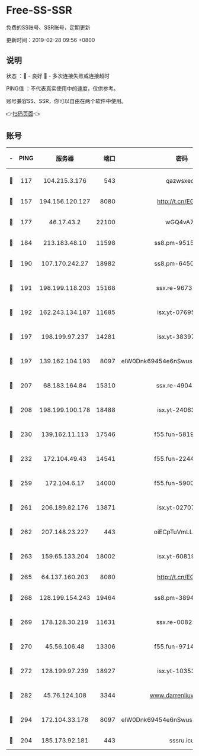 # Free-SS-SSR

免费的SS账号、SSR账号，定期更新

更新时间：2019-02-28 09:56 +0800

## 说明

状态     ：🙂 - 良好 🙁 - 多次连接失败或连接超时

PING值   ：不代表真实使用中的速度，仅供参考。

账号兼容SS、SSR，你可以自由在两个软件中使用。

👉[扫码页面](https://liesauer.github.io/free-ss-ssr.github.io/)👈

## 账号

|-|PING|服务器|端口|密码|加密方式|区域|
|:----:|:----:|:-----:|-----:|:----:|:----:|:----:|
|🙂|117|104.215.3.176|543|qazwsxedc|aes-256-gcm|JP|
|🙂|157|194.156.120.127|8080|http://t.cn/EGJIyrl|rc4-md5|RU|
|🙂|177|46.17.43.2|22100|wGQ4vA7D|aes-256-gcm|RU|
|🙂|184|213.183.48.10|11598|ss8.pm-95154915|rc4-md5|RU|
|🙂|190|107.170.242.27|18982|ss8.pm-64506903|aes-256-cfb|US|
|🙂|191|198.199.118.203|15168|ssx.re-96731565|aes-256-cfb|US|
|🙂|192|162.243.134.187|11685|isx.yt-07695613|aes-256-cfb|US|
|🙂|197|198.199.97.237|14281|isx.yt-38397768|aes-256-cfb|US|
|🙂|197|139.162.104.193|8097|eIW0Dnk69454e6nSwuspv9DmS201tQ0D|aes-256-cfb|JP|
|🙂|207|68.183.164.84|15310|ssx.re-49041728|aes-256-cfb|US|
|🙂|208|198.199.100.178|18488|isx.yt-24063194|aes-256-cfb|US|
|🙂|230|139.162.11.113|17546|f55.fun-58196479|aes-256-cfb|SG|
|🙂|232|172.104.49.43|14541|f55.fun-22444869|aes-256-cfb|SG|
|🙂|259|172.104.6.17|14000|f55.fun-59001894|aes-256-cfb|US|
|🙂|261|206.189.82.176|13871|isx.yt-02707715|aes-256-cfb|SG|
|🙂|262|207.148.23.227|443|oiECpTuVmLLxk4Ts|aes-256-cfb|US|
|🙂|263|159.65.133.204|18002|isx.yt-60819860|aes-256-cfb|SG|
|🙂|265|64.137.160.203|8080|http://t.cn/EGJIyrl|rc4-md5|CA|
|🙂|268|128.199.154.243|19464|ss8.pm-38940883|aes-256-cfb|SG|
|🙂|269|178.128.30.219|11631|ssx.re-00823232|aes-256-cfb|SG|
|🙂|270|45.56.106.48|13306|f55.fun-97149903|aes-256-cfb|US|
|🙂|272|128.199.97.239|18927|isx.yt-10353502|aes-256-cfb|SG|
|🙂|282|45.76.124.108|3344|www.darrenliuwei.com|aes-256-cfb|AU|
|🙂|294|172.104.33.178|8097|eIW0Dnk69454e6nSwuspv9DmS201tQ0D|aes-256-cfb|SG|
|🙂|204|185.173.92.181|443|sssru.icu|rc4-md5|RU|

